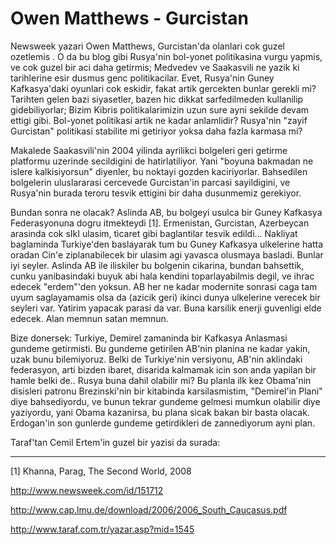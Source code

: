# Owen Matthews - Gurcistan

Newsweek yazari Owen Matthews, Gurcistan'da olanlari cok guzel ozetlemis . O da bu blog gibi Rusya'nin bol-yonet politikasina vurgu yapmis, ve cok guzel bir aci daha getirmis; Medvedev ve Saakasvili ne yazik ki tarihlerine esir dusmus genc politikacilar. Evet, Rusya'nin Guney Kafkasya'daki oyunlari cok eskidir, fakat artik gercekten bunlar gerekli mi? Tarihten gelen bazi siyasetler, bazen hic dikkat sarfedilmeden kullanilip gidebiliyorlar; Bizim Kibris politikalarimizin uzun sure ayni sekilde devam ettigi gibi. Bol-yonet politikasi artik ne kadar anlamlidir? Rusya'nin "zayif Gurcistan" politikasi stabilite mi getiriyor yoksa daha fazla karmasa mi?

Makalede Saakasvili'nin 2004 yilinda ayrilikci bolgeleri geri getirme platformu uzerinde secildigini de hatirlatiliyor. Yani "boyuna bakmadan ne islere kalkisiyorsun" diyenler, bu noktayi gozden kaciriyorlar. Bahsedilen bolgelerin uluslararasi cercevede Gurcistan'in parcasi sayildigini, ve Rusya'nin burada teroru tesvik ettigini bir daha dusunmemiz gerekiyor.

Bundan sonra ne olacak? Aslinda AB, bu bolgeyi usulca bir Guney Kafkasya Federasyonuna dogru itmekteydi [1]. Ermenistan, Gurcistan, Azerbeycan arasinda cok sIkI ulasim, ticaret gibi baglantilar tesvik edildi... Nakliyat baglaminda Turkiye'den baslayarak tum bu Guney Kafkasya ulkelerine hatta oradan Cin'e ziplanabilecek bir ulasim agi yavasca olusmaya basladi. Bunlar iyi seyler. Aslinda AB ile iliskiler bu bolgenin cikarina, bundan bahsettik, cunku yanibasindaki buyuk abi hala kendini toparlayabilmis degil, ve ihrac edecek "erdem"'den yoksun. AB her ne kadar modernite sonrasi caga tam uyum saglayamamis olsa da (azicik geri) ikinci dunya ulkelerine verecek bir seyleri var. Yatirim yapacak parasi da var. Buna karsilik enerji guvenligi elde edecek. Alan memnun satan memnun.

Bize donersek: Turkiye, Demirel zamaninda bir Kafkasya Anlasmasi gundeme getirmisti. Bu gundeme getirilen AB'nin planina ne kadar yakin, uzak bunu bilemiyoruz. Belki de Turkiye'nin versiyonu, AB'nin aklindaki federasyon, arti bizden ibaret, disarida kalmamak icin son anda yapilan bir hamle belki de.. Rusya buna dahil olabilir mi? Bu planla ilk kez Obama'nin disisleri patronu Brezinski'nin bir kitabinda karsilasmistim, "Demirel'in Plani" diye bahsediyordu, ve bunun tekrar gundeme gelmesi mumkun olabilir diye yaziyordu, yani Obama kazanirsa, bu plana sicak bakan bir basta olacak. Erdogan'in son gunlerde gundeme getirdikleri de zannediyorum ayni plan.

Taraf'tan Cemil Ertem'in guzel bir yazisi da surada:

---

[1] Khanna, Parag, The Second World, 2008

http://www.newsweek.com/id/151712

http://www.cap.lmu.de/download/2006/2006_South_Caucasus.pdf

http://www.taraf.com.tr/yazar.asp?mid=1545


